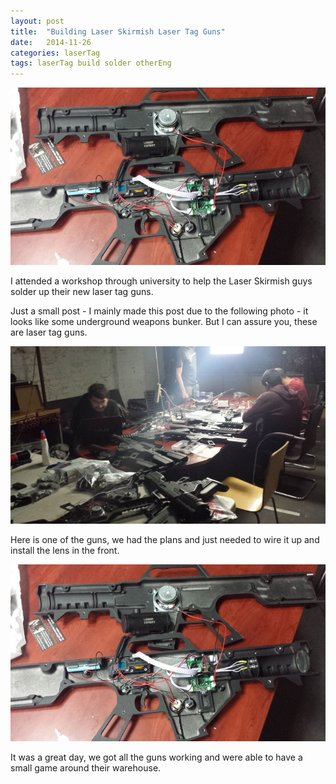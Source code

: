 ```yaml
---
layout: post
title:  "Building Laser Skirmish Laser Tag Guns"
date:   2014-11-26
categories: laserTag
tags: laserTag build solder otherEng
---
```


![A laser tag gun](/images/laserTag/laser_gun.jpg)

I attended a workshop through university to help the Laser Skirmish guys solder up their new laser tag guns.

<!--more-->

Just a small post - I mainly made this post due to the following photo - it looks like some underground weapons bunker. But I can assure you, these are laser tag guns.

![The Bunker](/images/laserTag/the_bunker.jpg)

Here is one of the guns, we had the plans and just needed to wire it up and install the lens in the front.

![A laser tag gun](/images/laserTag/laser_gun.jpg)

It was a great day, we got all the guns working and were able to have a small game around their warehouse.